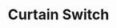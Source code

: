 ---
date_added: 2021-11-12
model: TS0601
vendor: BSEED
title: Curtain Switch
category: cover
zigbeemodel: ['TS0042','_TZE200_yenbr4om']
compatible: [zha]
mlink: 
link: https://www.aliexpress.com/item/1005003258373024.html
link2: 
link3: 
---
